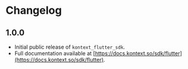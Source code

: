 # Changelog

## 1.0.0

* Initial public release of `kontext_flutter_sdk`.
* Full documentation available at [https://docs.kontext.so/sdk/flutter](https://docs.kontext.so/sdk/flutter).
